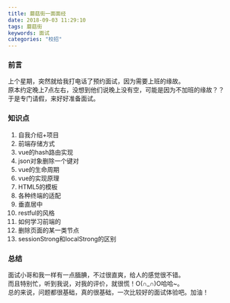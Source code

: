 ```yaml
---
title: 蘑菇街一面面经
date: 2018-09-03 11:29:10
tags: 蘑菇街
keywords: 面试
categories: "校招"
---
```

### 前言
上个星期，突然就给我打电话了预约面试，因为需要上班的缘故。  
原本约定晚上7点左右，没想到他们说晚上没有空，可能是因为不加班的缘故？？  
于是专门请假，来好好准备面试。
<!--more-->
### 知识点
1. 自我介绍+项目
2. 前端存储方式
3. vue的hash路由实现
4. json对象删除一个键对
5. vue的生命周期
6. vue的实现原理
7. HTML5的模板
8. 各种终端的适配
9. 垂直居中
10. restful的风格
11. 如何学习前端的
12. 删除页面的某一类节点
13. sessionStrong和localStrong的区别  

### 总结
面试小哥和我一样有一点腼腆，不过很直爽，给人的感觉很不错。  
而且特别忙，听到我说，对我的评价，就很慌！O(∩_∩)O哈哈~。  
总的来说，问题都很基础，真的很基础，一次比较好的面试体验吧。加油！  